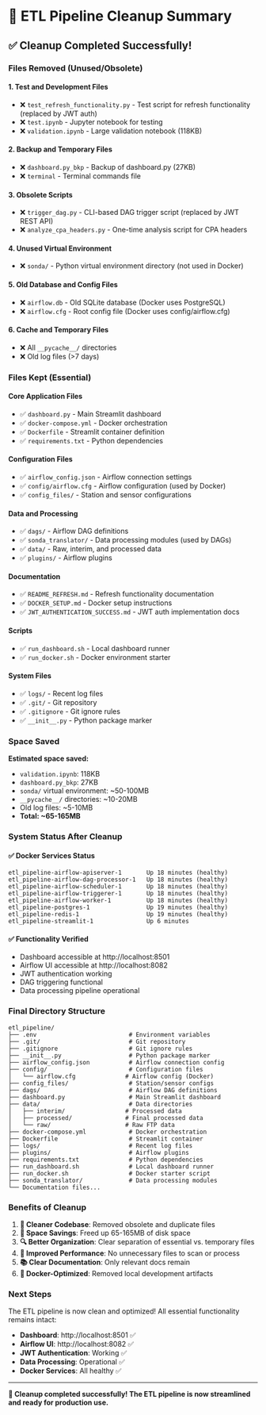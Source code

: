 # 🧹 ETL Pipeline Cleanup Summary

## ✅ **Cleanup Completed Successfully!**

### **Files Removed (Unused/Obsolete)**

#### **1. Test and Development Files**
- ❌ `test_refresh_functionality.py` - Test script for refresh functionality (replaced by JWT auth)
- ❌ `test.ipynb` - Jupyter notebook for testing
- ❌ `validation.ipynb` - Large validation notebook (118KB)

#### **2. Backup and Temporary Files**
- ❌ `dashboard.py_bkp` - Backup of dashboard.py (27KB)
- ❌ `terminal` - Terminal commands file

#### **3. Obsolete Scripts**
- ❌ `trigger_dag.py` - CLI-based DAG trigger script (replaced by JWT REST API)
- ❌ `analyze_cpa_headers.py` - One-time analysis script for CPA headers

#### **4. Unused Virtual Environment**
- ❌ `sonda/` - Python virtual environment directory (not used in Docker)

#### **5. Old Database and Config Files**
- ❌ `airflow.db` - Old SQLite database (Docker uses PostgreSQL)
- ❌ `airflow.cfg` - Root config file (Docker uses config/airflow.cfg)

#### **6. Cache and Temporary Files**
- ❌ All `__pycache__/` directories
- ❌ Old log files (>7 days)

### **Files Kept (Essential)**

#### **Core Application Files**
- ✅ `dashboard.py` - Main Streamlit dashboard
- ✅ `docker-compose.yml` - Docker orchestration
- ✅ `Dockerfile` - Streamlit container definition
- ✅ `requirements.txt` - Python dependencies

#### **Configuration Files**
- ✅ `airflow_config.json` - Airflow connection settings
- ✅ `config/airflow.cfg` - Airflow configuration (used by Docker)
- ✅ `config_files/` - Station and sensor configurations

#### **Data and Processing**
- ✅ `dags/` - Airflow DAG definitions
- ✅ `sonda_translator/` - Data processing modules (used by DAGs)
- ✅ `data/` - Raw, interim, and processed data
- ✅ `plugins/` - Airflow plugins

#### **Documentation**
- ✅ `README_REFRESH.md` - Refresh functionality documentation
- ✅ `DOCKER_SETUP.md` - Docker setup instructions
- ✅ `JWT_AUTHENTICATION_SUCCESS.md` - JWT auth implementation docs

#### **Scripts**
- ✅ `run_dashboard.sh` - Local dashboard runner
- ✅ `run_docker.sh` - Docker environment starter

#### **System Files**
- ✅ `logs/` - Recent log files
- ✅ `.git/` - Git repository
- ✅ `.gitignore` - Git ignore rules
- ✅ `__init__.py` - Python package marker

### **Space Saved**

**Estimated space saved:**
- `validation.ipynb`: 118KB
- `dashboard.py_bkp`: 27KB
- `sonda/` virtual environment: ~50-100MB
- `__pycache__/` directories: ~10-20MB
- Old log files: ~5-10MB
- **Total: ~65-165MB**

### **System Status After Cleanup**

#### **✅ Docker Services Status**
```
etl_pipeline-airflow-apiserver-1       Up 18 minutes (healthy)
etl_pipeline-airflow-dag-processor-1   Up 18 minutes (healthy)
etl_pipeline-airflow-scheduler-1       Up 18 minutes (healthy)
etl_pipeline-airflow-triggerer-1       Up 18 minutes (healthy)
etl_pipeline-airflow-worker-1          Up 18 minutes (healthy)
etl_pipeline-postgres-1                Up 19 minutes (healthy)
etl_pipeline-redis-1                   Up 19 minutes (healthy)
etl_pipeline-streamlit-1               Up 6 minutes
```

#### **✅ Functionality Verified**
- Dashboard accessible at http://localhost:8501
- Airflow UI accessible at http://localhost:8082
- JWT authentication working
- DAG triggering functional
- Data processing pipeline operational

### **Final Directory Structure**

```
etl_pipeline/
├── .env                          # Environment variables
├── .git/                         # Git repository
├── .gitignore                    # Git ignore rules
├── __init__.py                   # Python package marker
├── airflow_config.json           # Airflow connection config
├── config/                       # Configuration files
│   └── airflow.cfg              # Airflow config (Docker)
├── config_files/                 # Station/sensor configs
├── dags/                         # Airflow DAG definitions
├── dashboard.py                  # Main Streamlit dashboard
├── data/                         # Data directories
│   ├── interim/                 # Processed data
│   ├── processed/               # Final processed data
│   └── raw/                     # Raw FTP data
├── docker-compose.yml            # Docker orchestration
├── Dockerfile                    # Streamlit container
├── logs/                         # Recent log files
├── plugins/                      # Airflow plugins
├── requirements.txt              # Python dependencies
├── run_dashboard.sh              # Local dashboard runner
├── run_docker.sh                 # Docker starter script
├── sonda_translator/             # Data processing modules
└── Documentation files...
```

### **Benefits of Cleanup**

1. **🧹 Cleaner Codebase**: Removed obsolete and duplicate files
2. **💾 Space Savings**: Freed up 65-165MB of disk space
3. **🔍 Better Organization**: Clear separation of essential vs. temporary files
4. **🚀 Improved Performance**: No unnecessary files to scan or process
5. **📚 Clear Documentation**: Only relevant docs remain
6. **🐳 Docker-Optimized**: Removed local development artifacts

### **Next Steps**

The ETL pipeline is now clean and optimized! All essential functionality remains intact:

- **Dashboard**: http://localhost:8501 ✅
- **Airflow UI**: http://localhost:8082 ✅
- **JWT Authentication**: Working ✅
- **Data Processing**: Operational ✅
- **Docker Services**: All healthy ✅

---

**🎉 Cleanup completed successfully! The ETL pipeline is now streamlined and ready for production use.**
